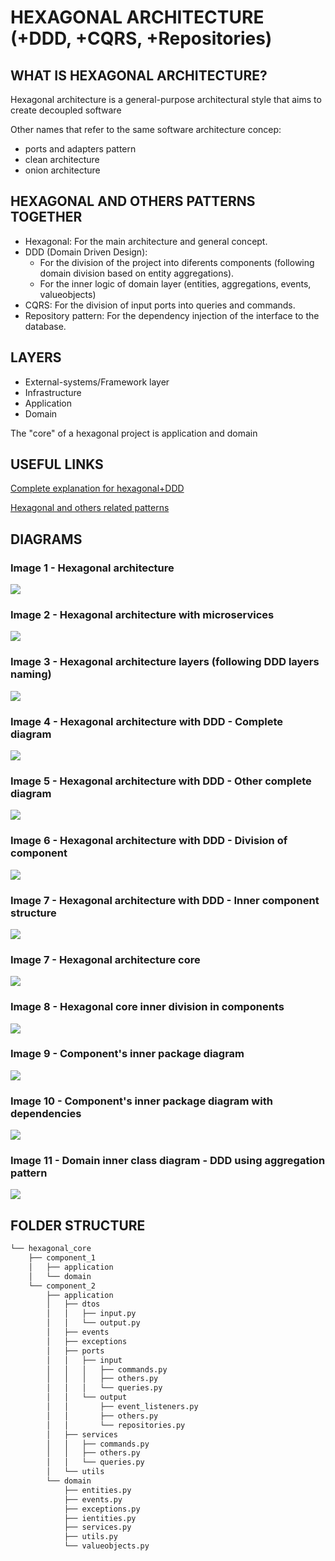# HEXAGONAL ARCHITECTURE (+DDD, +CQRS, +Repositories)

## WHAT IS HEXAGONAL ARCHITECTURE?

Hexagonal architecture is a general-purpose architectural style that aims to create decoupled software

Other names that refer to the same software architecture concep:
* ports and adapters pattern
* clean architecture
* onion architecture


## HEXAGONAL AND OTHERS PATTERNS TOGETHER

* Hexagonal: For the main architecture and general concept.
* DDD (Domain Driven Design): 
  * For the division of the project into diferents components (following domain division based on entity aggregations).
  * For the inner logic of domain layer (entities, aggregations, events, valueobjects)
* CQRS: For the division of input ports into queries and commands.
* Repository pattern: For the dependency injection of the interface to the database.


## LAYERS

* External-systems/Framework layer
* Infrastructure
* Application
* Domain

The "core" of a hexagonal project is application and domain


## USEFUL LINKS

[Complete explanation for hexagonal+DDD](https://herbertograca.com/2017/11/16/explicit-architecture-01-ddd-hexagonal-onion-clean-cqrs-how-i-put-it-all-together/)

[Hexagonal and others related patterns](https://www.happycoders.eu/software-craftsmanship/hexagonal-architecture/)

## DIAGRAMS

### Image 1 - Hexagonal architecture

<img src="./images/hex-arch-1.png">

### Image 2 - Hexagonal architecture with microservices

<img src="./images/hex-arch-2.png">

### Image 3 - Hexagonal architecture layers (following DDD layers naming)

<img src="./images/hex-arch-3.png">

### Image 4 - Hexagonal architecture with DDD - Complete diagram

<img src="./images/hex-arch-4.jpg">

### Image 5 - Hexagonal architecture with DDD - Other complete diagram

<img src="./images/hex-arch-5.png">

### Image 6 - Hexagonal architecture with DDD - Division of component

<img src="./images/hex-arch-6.png">

### Image 7 - Hexagonal architecture with DDD - Inner component structure

<img src="./images/hex-arch-7.png">

### Image 7 - Hexagonal architecture core

<img src="./images/hex-arch-8.png">

### Image 8 - Hexagonal core inner division in components

<img src="./images/packages-diagram-4.png">

### Image 9 - Component's inner package diagram

<img src="./images/packages-diagram-2.png">

### Image 10 - Component's inner package diagram with dependencies

<img src="./images/packages-diagram-1.png">

### Image 11 - Domain inner class diagram - DDD using aggregation pattern

<img src="./images/packages-diagram-3.png">


## FOLDER STRUCTURE

```bash
└── hexagonal_core
    ├── component_1
    │   ├── application
    │   └── domain
    └── component_2
        ├── application
        │   ├── dtos
        │   │   ├── input.py
        │   │   └── output.py
        │   ├── events
        │   ├── exceptions
        │   ├── ports
        │   │   ├── input
        │   │   │   ├── commands.py
        │   │   │   ├── others.py
        │   │   │   └── queries.py
        │   │   └── output
        │   │       ├── event_listeners.py
        │   │       ├── others.py
        │   │       └── repositories.py
        │   ├── services
        │   │   ├── commands.py
        │   │   ├── others.py
        │   │   └── queries.py
        │   └── utils
        └── domain
            ├── entities.py
            ├── events.py
            ├── exceptions.py
            ├── ientities.py
            ├── services.py
            ├── utils.py
            └── valueobjects.py

```